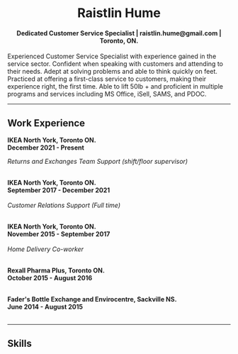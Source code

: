 <h1 align="center"> Raistlin Hume </h1>

<h4 align="center"> Dedicated Customer Service Specialist | raistlin.hume@gmail.com | Toronto, ON. </h4>

Experienced Customer Service Specialist with experience gained in the service sector. Confident when speaking
with customers and attending to their needs. Adept at solving problems and able to think quickly on feet.
Practiced at offering a first-class service to customers, making their experience right, the first time. Able to lift
50lb + and proficient in multiple programs and services including MS Office, iSell, SAMS, and PDOC.

---

<h2 align="left"> Work Experience </h2>

**IKEA North York, Toronto ON.**\
**December 2021 - Present** 

*Returns and Exchanges Team Support (shift/floor supervisor)*
<br/><br/>

**IKEA North York, Toronto ON.**\
**September 2017 - December 2021**
<br/><br/>
*Customer Relations Support (Full time)*
<br/><br/>

**IKEA North York, Toronto ON.**\
**November 2015 - September 2017**
<br/><br/>
*Home Delivery Co-worker*
<br/><br/>

**Rexall Pharma Plus, Toronto ON.**\
**October 2015 - August 2016**
<br/><br/>

**Fader's Bottle Exchange and Envirocentre, Sackville NS.**\
**June 2014 - August 2015**
<br/><br/>

---

<h2 align ="left"> Skills </h2>

